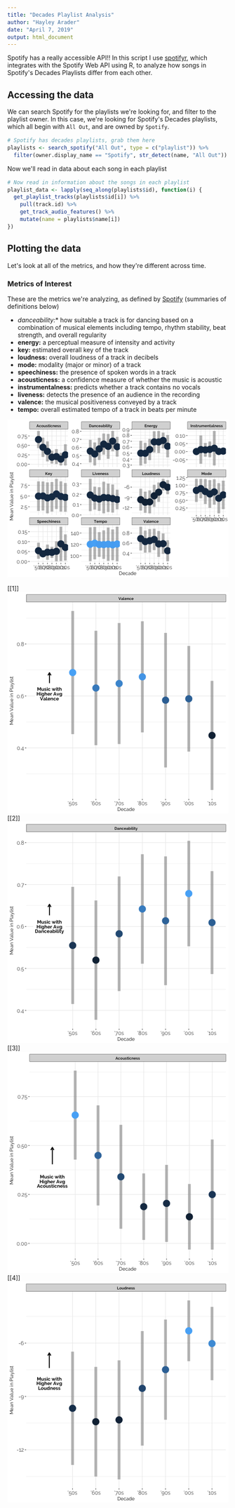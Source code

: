 ```yaml
---
title: "Decades Playlist Analysis"
author: "Hayley Arader"
date: "April 7, 2019"
output: html_document
---
```


Spotify has a really accessible API!! In this script I use [spotifyr](https://www.rcharlie.com/spotifyr/), which integrates with the Spotify Web API using R, to analyze how songs in Spotify's Decades Playlists differ from each other.



## Accessing the data

We can search Spotify for the playlists we're looking for, and filter to the playlist owner. In this case, we're looking for Spotify's Decades playlists, which all begin with `All Out`, and are owned by `Spotify`.

```r
# Spotify has decades playlists, grab them here
playlists <- search_spotify("All Out", type = c("playlist")) %>%
  filter(owner.display_name == "Spotify", str_detect(name, "All Out"))
```

Now we'll read in data about each song in each playlist

```r
# Now read in information about the songs in each playlist
playlist_data <- lapply(seq_along(playlists$id), function(i) {
  get_playlist_tracks(playlists$id[i]) %>%
    pull(track.id) %>%
    get_track_audio_features() %>%
    mutate(name = playlists$name[i])
})
```



## Plotting the data

Let's look at all of the metrics, and how they're different across time. 

### Metrics of Interest
These are the metrics we're analyzing, as defined by [Spotify](https://developer.spotify.com/documentation/web-api/reference/tracks/get-audio-features/) (summaries of definitions below)
- *danceability:** how suitable a track is for dancing based on a combination of musical elements including tempo, rhythm stability, beat strength, and overall regularity  
- **energy:** a perceptual measure of intensity and activity  
- **key:** estimated overall key of the track  
- **loudness:** overall loudness of a track in decibels  
- **mode:** modality (major or minor) of a track  
- **speechiness:** the presence of spoken words in a track  
- **acousticness:** a confidence measure of whether the music is acoustic  
- **instrumentalness:** predicts whether a track contains no vocals  
- **liveness:** detects the presence of an audience in the recording  
- **valence:** the musical positiveness conveyed by a track  
- **tempo:** overall estimated tempo of a track in beats per minute  

![plot of chunk overall](figure/overall-1.png)


[[1]]
![plot of chunk specific](figure/specific-1.png)
[[2]]
![plot of chunk specific](figure/specific-2.png)
[[3]]
![plot of chunk specific](figure/specific-3.png)
[[4]]
![plot of chunk specific](figure/specific-4.png)
